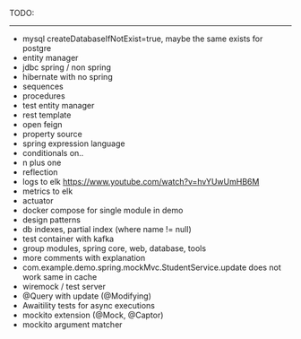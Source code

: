 TODO:

---

* mysql createDatabaseIfNotExist=true, maybe the same exists for postgre
* entity manager
* jdbc spring / non spring
* hibernate with no spring
* sequences
* procedures
* test entity manager
* rest template
* open feign
* property source
* spring expression language
* conditionals on..
* n plus one
* reflection
* logs to elk https://www.youtube.com/watch?v=hvYUwUmHB6M
* metrics to elk
* actuator
* docker compose for single module in demo
* design patterns
* db indexes, partial index (where name != null)
* test container with kafka
* group modules, spring core, web, database, tools
* more comments with explanation
* com.example.demo.spring.mockMvc.StudentService.update does not work  same in cache
* wiremock / test server
* @Query with update (@Modifying)
* Awaitility tests for async executions
* mockito extension  (@Mock, @Captor)
* mockito argument matcher